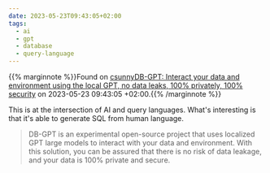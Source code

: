 ```yaml
---
date: 2023-05-23T09:43:05+02:00
tags:
  - ai
  - gpt
  - database
  - query-language
---
```

{{% marginnote %}}Found on [csunnyDB-GPT: Interact your data and environment using the local GPT, no data leaks, 100% privately, 100% security](https://web.archive.org/web/20230523094305/https://github.com/csunny/DB-GPT) on 2023-05-23 09:43:05 +02:00.{{% /marginnote %}}

This is at the intersection of AI and query languages. What's interesting is that it's able to generate SQL from human language.

> DB-GPT is an experimental open-source project that uses localized GPT large models to interact with your data and environment. With this solution, you can be assured that there is no risk of data leakage, and your data is 100% private and secure.